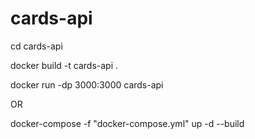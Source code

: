 # cards-api

cd cards-api

docker build -t cards-api .

docker run -dp 3000:3000 cards-api

OR 

docker-compose -f "docker-compose.yml" up -d --build
